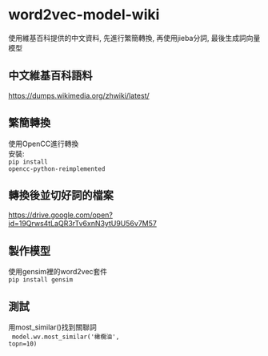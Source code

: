 # word2vec-model-wiki
使用維基百科提供的中文資料, 先進行繁簡轉換, 再使用jieba分詞, 最後生成詞向量模型<br>
## 中文維基百科語料
https://dumps.wikimedia.org/zhwiki/latest/ 
## 繁簡轉換
使用OpenCC進行轉換<br>
安裝:<br>
<code>pip install opencc-python-reimplemented</code>
## 轉換後並切好詞的檔案
https://drive.google.com/open?id=19Qrws4tLaQR3rTv6xnN3ytU9U56v7M57
## 製作模型
使用gensim裡的word2vec套件<br>
<code>pip install gensim</code>
## 測試
用most_similar()找到關聯詞<br>
<code>
  model.wv.most_similar('橄欖油', topn=10)
</code>
